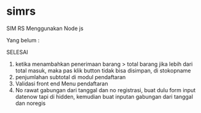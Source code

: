 # simrs
SIM RS Menggunakan Node js

Yang belum : 


SELESAI
1. ketika menambahkan penerimaan barang > total barang jika lebih dari total masuk, maka pas klik button tidak bisa disimpan, di stokopname 
2. penjumlahan subtotal di modul pendaftaran
3. Validasi front end Menu pendaftaran
4. No rawat gabungan dari tanggal dan no registrasi, buat dulu form input datenow tapi di hidden, kemudian buat inputan gabungan dari tanggal dan noregis